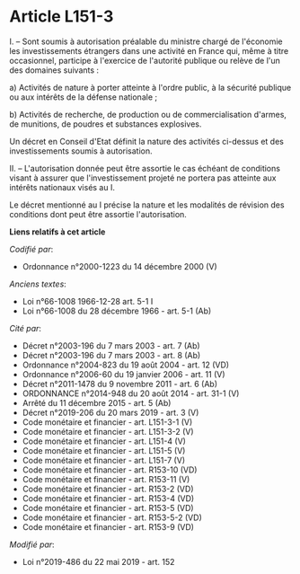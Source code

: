 # Article L151-3

I. – Sont soumis à autorisation préalable du ministre chargé de l'économie les investissements étrangers dans une activité en
France qui, même à titre occasionnel, participe à l'exercice de l'autorité publique ou relève de l'un des domaines suivants :

a) Activités de nature à porter atteinte à l'ordre public, à la sécurité publique ou aux intérêts de la défense nationale ;

b) Activités de recherche, de production ou de commercialisation d'armes, de munitions, de poudres et substances explosives.

Un décret en Conseil d'Etat définit la nature des activités ci-dessus et des investissements soumis à autorisation.

II. – L'autorisation donnée peut être assortie le cas échéant de conditions visant à assurer que l'investissement projeté ne
portera pas atteinte aux intérêts nationaux visés au I.

Le décret mentionné au I précise la nature et les modalités de révision des conditions dont peut être assortie
l'autorisation.

**Liens relatifs à cet article**

_Codifié par_:

  - Ordonnance n°2000-1223 du 14 décembre 2000 (V)

_Anciens textes_:

  - Loi n°66-1008 1966-12-28 art. 5-1 I
  - Loi n°66-1008 du 28 décembre 1966 - art. 5-1 (Ab)

_Cité par_:

  - Décret n°2003-196 du 7 mars 2003 - art. 7 (Ab)
  - Décret n°2003-196 du 7 mars 2003 - art. 8 (Ab)
  - Ordonnance n°2004-823 du 19 août 2004 - art. 12 (VD)
  - Ordonnance n°2006-60 du 19 janvier 2006 - art. 11 (V)
  - Décret n°2011-1478 du 9 novembre 2011 - art. 6 (Ab)
  - ORDONNANCE n°2014-948 du 20 août 2014 - art. 31-1 (V)
  - Arrêté du 11 décembre 2015 - art. 5 (Ab)
  - Décret n°2019-206 du 20 mars 2019 - art. 3 (V)
  - Code monétaire et financier - art. L151-3-1 (V)
  - Code monétaire et financier - art. L151-3-2 (V)
  - Code monétaire et financier - art. L151-4 (V)
  - Code monétaire et financier - art. L151-5 (V)
  - Code monétaire et financier - art. L151-7 (V)
  - Code monétaire et financier - art. R153-10 (VD)
  - Code monétaire et financier - art. R153-11 (V)
  - Code monétaire et financier - art. R153-2 (VD)
  - Code monétaire et financier - art. R153-4 (VD)
  - Code monétaire et financier - art. R153-5 (VD)
  - Code monétaire et financier - art. R153-5-2 (VD)
  - Code monétaire et financier - art. R153-9 (VD)

_Modifié par_:

  - Loi n°2019-486 du 22 mai 2019 - art. 152
